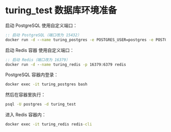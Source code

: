 # turing_test 数据库环境准备

启动 PostgreSQL 使用自定义端口：

```cmd
:: 启动 PostgreSQL（端口改为 15432）
docker run -d --name turing_postgres -e POSTGRES_USER=postgres -e POSTGRES_PASSWORD=iammm ^-e POSTGRES_DB=turing_test -p 15432:5432 postgres
```

启动 Redis 容器 使用自定义端口：

```cmd
:: 启动 Redis（端口改为 16379）
docker run -d --name turing_redis -p 16379:6379 redis
```

PostgreSQL 容器内登录：

```bash
docker exec -it turing_postgres bash
```

然后在容器里执行：

```bash
psql -U postgres -d turing_test
```

进入 Redis 容器内：

```cmd
docker exec -it turing_redis redis-cli
```

